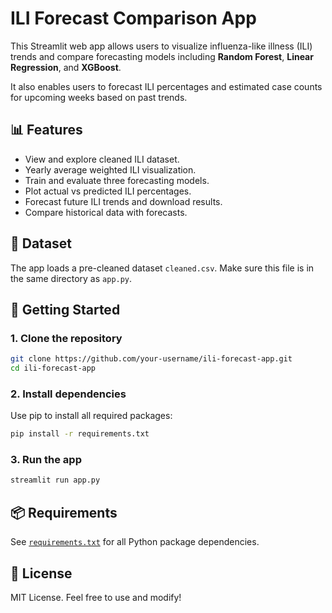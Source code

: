 # ILI Forecast Comparison App

This Streamlit web app allows users to visualize influenza-like illness (ILI) trends and compare forecasting models including **Random Forest**, **Linear Regression**, and **XGBoost**.

It also enables users to forecast ILI percentages and estimated case counts for upcoming weeks based on past trends.

## 📊 Features

- View and explore cleaned ILI dataset.
- Yearly average weighted ILI visualization.
- Train and evaluate three forecasting models.
- Plot actual vs predicted ILI percentages.
- Forecast future ILI trends and download results.
- Compare historical data with forecasts.

## 📁 Dataset

The app loads a pre-cleaned dataset `cleaned.csv`. Make sure this file is in the same directory as `app.py`.

## 🚀 Getting Started

### 1. Clone the repository

```bash
git clone https://github.com/your-username/ili-forecast-app.git
cd ili-forecast-app
```

### 2. Install dependencies

Use pip to install all required packages:

```bash
pip install -r requirements.txt
```

### 3. Run the app

```bash
streamlit run app.py
```

## 📦 Requirements

See [`requirements.txt`](./requirements.txt) for all Python package dependencies.

## 📄 License

MIT License. Feel free to use and modify!

